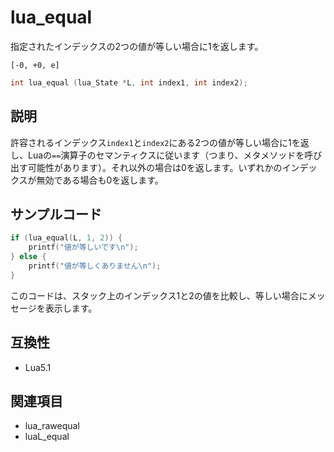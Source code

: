 # lua_equal

指定されたインデックスの2つの値が等しい場合に1を返します。

`[-0, +0, e]`

```c
int lua_equal (lua_State *L, int index1, int index2);
```

## 説明

許容されるインデックス`index1`と`index2`にある2つの値が等しい場合に1を返し、Luaの`==`演算子のセマンティクスに従います（つまり、メタメソッドを呼び出す可能性があります）。それ以外の場合は0を返します。いずれかのインデックスが無効である場合も0を返します。

## サンプルコード

```c
if (lua_equal(L, 1, 2)) {
    printf("値が等しいです\n");
} else {
    printf("値が等しくありません\n");
}
```

このコードは、スタック上のインデックス1と2の値を比較し、等しい場合にメッセージを表示します。

## 互換性

- Lua5.1

## 関連項目

- lua_rawequal
- luaL_equal